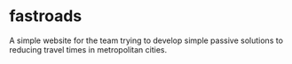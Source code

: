 # fastroads

A simple website for the team trying to develop simple passive solutions to reducing travel times in metropolitan cities.
